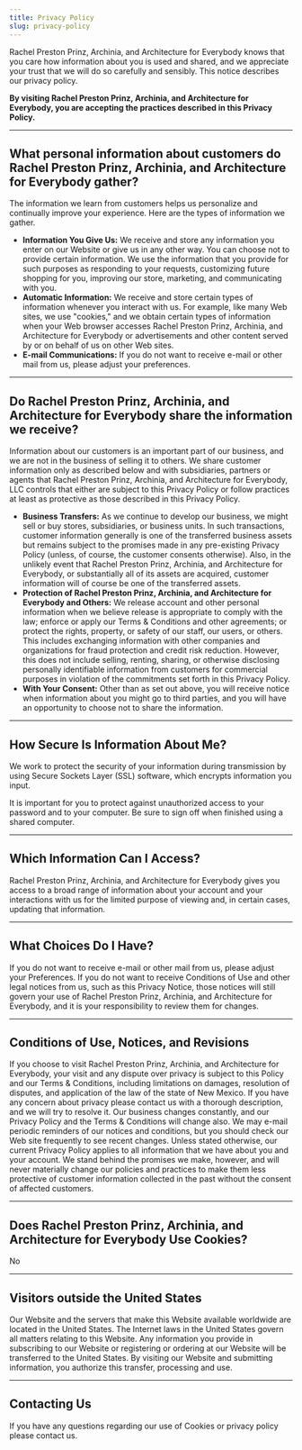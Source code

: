 ```yaml
---
title: Privacy Policy
slug: privacy-policy
---
```


Rachel Preston Prinz, Archinia, and Architecture for Everybody knows that you care how information about you is used and shared, and we appreciate your trust that we will do so carefully and sensibly. This notice describes our privacy policy.

<strong>By visiting Rachel Preston Prinz, Archinia, and Architecture for Everybody, you are accepting the practices described in this Privacy Policy.</strong>

<hr class="major" />

## What personal information about customers do Rachel Preston Prinz, Archinia, and Architecture for Everybody gather?

The information we learn from customers helps us personalize and continually improve your experience. Here are the types of information we gather.

- **Information You Give Us:** We receive and store any information you enter on our Website or give us in any other way. You can choose not to provide certain information. We use the information that you provide for such purposes as responding to your requests, customizing future shopping for you, improving our store, marketing, and communicating with you.
- **Automatic Information:** We receive and store certain types of information whenever you interact with us. For example, like many Web sites, we use "cookies," and we obtain certain types of information when your Web browser accesses Rachel Preston Prinz, Archinia, and Architecture for Everybody or advertisements and other content served by or on behalf of us on other Web sites.
- **E-mail Communications:** If you do not want to receive e-mail or other mail from us, please adjust your preferences.

<hr class="major" />

## Do Rachel Preston Prinz, Archinia, and Architecture for Everybody share the information we receive?

Information about our customers is an important part of our business, and we are not in the business of selling it to others. We share customer information only as described below and with subsidiaries, partners or agents that Rachel Preston Prinz, Archinia, and Architecture for Everybody, LLC controls that either are subject to this Privacy Policy or follow practices at least as protective as those described in this Privacy Policy.

- **Business Transfers:** As we continue to develop our business, we might sell or buy stores, subsidiaries, or business units. In such transactions, customer information generally is one of the transferred business assets but remains subject to the promises made in any pre-existing Privacy Policy (unless, of course, the customer consents otherwise). Also, in the unlikely event that Rachel Preston Prinz, Archinia, and Architecture for Everybody, or substantially all of its assets are acquired, customer information will of course be one of the transferred assets.
- **Protection of Rachel Preston Prinz, Archinia, and Architecture for Everybody and Others:** We release account and other personal information when we believe release is appropriate to comply with the law; enforce or apply our Terms & Conditions and other agreements; or protect the rights, property, or safety of our staff, our users, or others. This includes exchanging information with other companies and organizations for fraud protection and credit risk reduction. However, this does not include selling, renting, sharing, or otherwise disclosing personally identifiable information from customers for commercial purposes in violation of the commitments set forth in this Privacy Policy.
- **With Your Consent:** Other than as set out above, you will receive notice when information about you might go to third parties, and you will have an opportunity to choose not to share the information.

<hr class="major" />

## How Secure Is Information About Me?

We work to protect the security of your information during transmission by using Secure Sockets Layer (SSL) software, which encrypts information you input.

It is important for you to protect against unauthorized access to your password and to your computer. Be sure to sign off when finished using a shared computer.

<hr class="major" />

## Which Information Can I Access?

Rachel Preston Prinz, Archinia, and Architecture for Everybody gives you access to a broad range of information about your account and your interactions with us for the limited purpose of viewing and, in certain cases, updating that information.

<hr class="major" />

## What Choices Do I Have?

If you do not want to receive e-mail or other mail from us, please adjust your Preferences. If you do not want to receive Conditions of Use and other legal notices from us, such as this Privacy Notice, those notices will still govern your use of Rachel Preston Prinz, Archinia, and Architecture for Everybody, and it is your responsibility to review them for changes.

<hr class="major" />

## Conditions of Use, Notices, and Revisions

If you choose to visit Rachel Preston Prinz, Archinia, and Architecture for Everybody, your visit and any dispute over privacy is subject to this Policy and our Terms & Conditions, including limitations on damages, resolution of disputes, and application of the law of the state of New Mexico. If you have any concern about privacy please contact us with a thorough description, and we will try to resolve it. Our business changes constantly, and our Privacy Policy and the Terms & Conditions will change also. We may e-mail periodic reminders of our notices and conditions, but you should check our Web site frequently to see recent changes. Unless stated otherwise, our current Privacy Policy applies to all information that we have about you and your account. We stand behind the promises we make, however, and will never materially change our policies and practices to make them less protective of customer information collected in the past without the consent of affected customers.

<hr class="major" />

## Does Rachel Preston Prinz, Archinia, and Architecture for Everybody Use Cookies?

No

<hr class="major" />

## Visitors outside the United States

Our Website and the servers that make this Website available worldwide are located in the United States. The Internet laws in the United States govern all matters relating to this Website. Any information you provide in subscribing to our Website or registering or ordering at our Website will be transferred to the United States. By visiting our Website and submitting information, you authorize this transfer, processing and use.

<hr class="major" />

## Contacting Us

If you have any questions regarding our use of Cookies or privacy policy please contact us.
